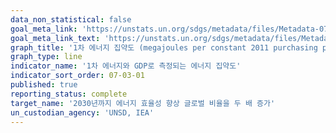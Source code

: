 ```yaml
---
data_non_statistical: false
goal_meta_link: 'https://unstats.un.org/sdgs/metadata/files/Metadata-07-03-01.pdf'
goal_meta_link_text: 'https://unstats.un.org/sdgs/metadata/files/Metadata-07-03-01.pdf'
graph_title: '1차 에너지 집약도 (megajoules per constant 2011 purchasing power parity GDP)'
graph_type: line
indicator_name: '1차 에너지와 GDP로 측정되는 에너지 집약도'
indicator_sort_order: 07-03-01
published: true
reporting_status: complete
target_name: '2030년까지 에너지 효율성 향상 글로벌 비율을 두 배 증가'
un_custodian_agency: 'UNSD, IEA'
---
```

